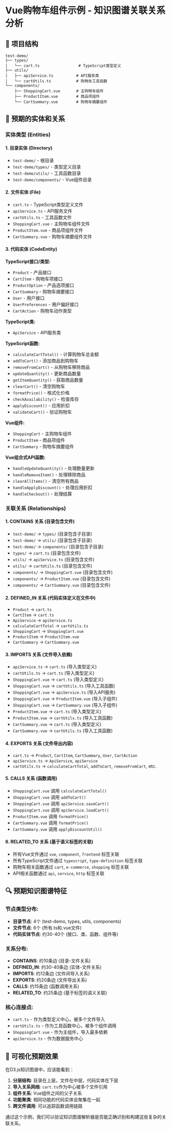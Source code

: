 # Vue购物车组件示例 - 知识图谱关联关系分析

## 📁 项目结构
```
test-demo/
├── types/
│   └── cart.ts                 # TypeScript类型定义
├── utils/
│   ├── apiService.ts          # API服务类
│   └── cartUtils.ts           # 购物车工具函数
└── components/
    ├── ShoppingCart.vue       # 主购物车组件
    ├── ProductItem.vue        # 商品项组件
    └── CartSummary.vue        # 购物车摘要组件
```

## 🎯 预期的实体和关系

### 实体类型 (Entities)

#### 1. **目录实体 (Directory)**
- `test-demo/` - 根目录
- `test-demo/types/` - 类型定义目录
- `test-demo/utils/` - 工具函数目录
- `test-demo/components/` - Vue组件目录

#### 2. **文件实体 (File)**
- `cart.ts` - TypeScript类型定义文件
- `apiService.ts` - API服务文件
- `cartUtils.ts` - 工具函数文件
- `ShoppingCart.vue` - 主购物车组件文件
- `ProductItem.vue` - 商品项组件文件
- `CartSummary.vue` - 购物车摘要组件文件

#### 3. **代码实体 (CodeEntity)**

**TypeScript接口/类型:**
- `Product` - 产品接口
- `CartItem` - 购物车项接口
- `ProductOption` - 产品选项接口
- `CartSummary` - 购物车摘要接口
- `User` - 用户接口
- `UserPreferences` - 用户偏好接口
- `CartAction` - 购物车动作类型

**TypeScript类:**
- `ApiService` - API服务类

**TypeScript函数:**
- `calculateCartTotal()` - 计算购物车总金额
- `addToCart()` - 添加商品到购物车
- `removeFromCart()` - 从购物车移除商品
- `updateQuantity()` - 更新商品数量
- `getItemQuantity()` - 获取商品数量
- `clearCart()` - 清空购物车
- `formatPrice()` - 格式化价格
- `checkAvailability()` - 检查库存
- `applyDiscount()` - 应用折扣
- `validateCart()` - 验证购物车

**Vue组件:**
- `ShoppingCart` - 主购物车组件
- `ProductItem` - 商品项组件
- `CartSummary` - 购物车摘要组件

**Vue组合式API函数:**
- `handleUpdateQuantity()` - 处理数量更新
- `handleRemoveItem()` - 处理移除商品
- `clearAllItems()` - 清空所有商品
- `handleApplyDiscount()` - 处理应用折扣
- `handleCheckout()` - 处理结算

### 关联关系 (Relationships)

#### 1. **CONTAINS 关系** (目录包含文件)
- `test-demo/` → `types/` (目录包含子目录)
- `test-demo/` → `utils/` (目录包含子目录)
- `test-demo/` → `components/` (目录包含子目录)
- `types/` → `cart.ts` (目录包含文件)
- `utils/` → `apiService.ts` (目录包含文件)
- `utils/` → `cartUtils.ts` (目录包含文件)
- `components/` → `ShoppingCart.vue` (目录包含文件)
- `components/` → `ProductItem.vue` (目录包含文件)
- `components/` → `CartSummary.vue` (目录包含文件)

#### 2. **DEFINED_IN 关系** (代码实体定义在文件中)
- `Product` → `cart.ts`
- `CartItem` → `cart.ts`
- `ApiService` → `apiService.ts`
- `calculateCartTotal` → `cartUtils.ts`
- `ShoppingCart` → `ShoppingCart.vue`
- `ProductItem` → `ProductItem.vue`
- `CartSummary` → `CartSummary.vue`

#### 3. **IMPORTS 关系** (文件导入依赖)
- `apiService.ts` → `cart.ts` (导入类型定义)
- `cartUtils.ts` → `cart.ts` (导入类型定义)
- `ShoppingCart.vue` → `cart.ts` (导入类型定义)
- `ShoppingCart.vue` → `cartUtils.ts` (导入工具函数)
- `ShoppingCart.vue` → `apiService.ts` (导入API服务)
- `ShoppingCart.vue` → `ProductItem.vue` (导入子组件)
- `ShoppingCart.vue` → `CartSummary.vue` (导入子组件)
- `ProductItem.vue` → `cart.ts` (导入类型定义)
- `ProductItem.vue` → `cartUtils.ts` (导入工具函数)
- `CartSummary.vue` → `cart.ts` (导入类型定义)
- `CartSummary.vue` → `cartUtils.ts` (导入工具函数)

#### 4. **EXPORTS 关系** (文件导出内容)
- `cart.ts` → `Product`, `CartItem`, `CartSummary`, `User`, `CartAction`
- `apiService.ts` → `ApiService`, `apiService`
- `cartUtils.ts` → `calculateCartTotal`, `addToCart`, `removeFromCart`, etc.

#### 5. **CALLS 关系** (函数调用)
- `ShoppingCart.vue` 调用 `calculateCartTotal()`
- `ShoppingCart.vue` 调用 `addToCart()`
- `ShoppingCart.vue` 调用 `apiService.saveCart()`
- `ShoppingCart.vue` 调用 `apiService.loadCart()`
- `ProductItem.vue` 调用 `formatPrice()`
- `CartSummary.vue` 调用 `formatPrice()`
- `CartSummary.vue` 调用 `applyDiscountUtil()`

#### 6. **RELATED_TO 关系** (基于语义标签的关联)
- 所有Vue文件通过 `vue`, `component`, `frontend` 标签关联
- 所有TypeScript文件通过 `typescript`, `type-definition` 标签关联
- 购物车相关函数通过 `cart`, `e-commerce`, `shopping` 标签关联
- API相关函数通过 `api`, `service`, `http` 标签关联

## 🔍 预期知识图谱特征

### 节点类型分布:
- **目录节点**: 4个 (test-demo, types, utils, components)
- **文件节点**: 6个 (所有.ts和.vue文件)
- **代码实体节点**: 约30-40个 (接口、类、函数、组件等)

### 关系分布:
- **CONTAINS**: 约10条边 (目录-文件关系)
- **DEFINED_IN**: 约30-40条边 (实体-文件关系)
- **IMPORTS**: 约12条边 (文件间导入关系)
- **EXPORTS**: 约20条边 (文件导出关系)
- **CALLS**: 约15条边 (函数调用关系)
- **RELATED_TO**: 约25条边 (基于标签的语义关联)

### 核心连接点:
- `cart.ts` - 作为类型定义中心，被多个文件导入
- `cartUtils.ts` - 作为工具函数中心，被多个组件调用
- `ShoppingCart.vue` - 作为主组件，导入最多依赖
- `apiService.ts` - 作为数据服务中心

## 🎨 可视化预期效果

在D3.js知识图谱中，应该能看到：
1. **分层结构**: 目录在上层，文件在中层，代码实体在下层
2. **导入关系网络**: `cart.ts`作为中心被多个文件引用
3. **组件关系**: Vue组件之间的父子关系
4. **功能聚类**: 相同功能的代码实体会聚集在一起
5. **跨文件调用**: 可以追踪函数调用链路

通过这个示例，我们可以验证知识图谱解析器是否能正确识别和构建这些复杂的关联关系。
